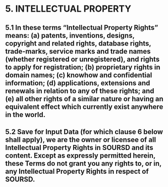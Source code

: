 # 5. INTELLECTUAL PROPERTY

## 5.1 In these terms “Intellectual Property Rights” means: (a) patents, inventions, designs, copyright and related rights, database rights, trade-marks, service marks and trade names (whether registered or unregistered), and rights to apply for registration; (b) proprietary rights in domain names; (c) knowhow and confidential information; (d) applications, extensions and renewals in relation to any of these rights; and (e) all other rights of a similar nature or having an equivalent effect which currently exist anywhere in the world.

## 5.2 Save for Input Data (for which clause 6 below shall apply), we are the owner or licensee of all Intellectual Property Rights in SOURSD and its content. Except as expressly permitted herein, these Terms do not grant you any rights to, or in, any Intellectual Property Rights in respect of SOURSD.

